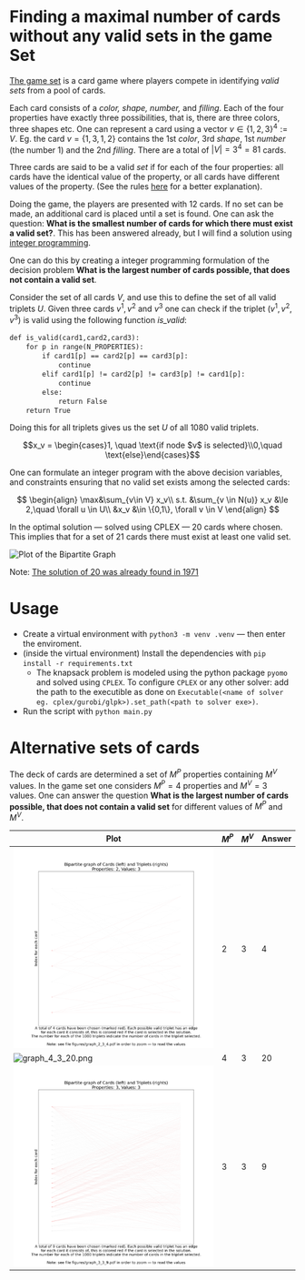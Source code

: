
# Finding a maximal number of cards without any valid sets in the game Set

[The game set](https://en.wikipedia.org/wiki/Set_(card_game)) is a card game where players compete in identifying *valid sets* from a pool of cards.

Each card consists of a *color, shape, number,* and *filling*. Each of the four properties have exactly three possibilities, that is, there are three colors, three shapes etc. One can represent a card using a vector $v \in \{1,2,3\}^4 := V$. Eg. the card $v= \{1,3,1,2\}$ contains the 1st *color*, 3rd *shape*, 1st *number* (the number 1) and the 2nd *filling*. There are a total of $|V|= 3^4 = 81$ cards.

Three cards are said to be a valid *set* if for each of the four properties: all cards have the identical value of the property, or all cards have different values of the property. (See the rules [here](https://en.wikipedia.org/wiki/Set_(card_game)) for a better explanation).

Doing the game, the players are presented with $12$ cards. If no set can be made, an additional card is placed until a set is found. One can ask the question: **What is the smallest number of cards for which there must exist a valid set?**. This has been answered already, but I will find a solution using [integer programming](https://en.wikipedia.org/wiki/Integer_programming).

One can do this by creating a integer programming formulation of the decision problem **What is the largest number of cards possible, that does not contain a valid set**.

Consider the set of all cards $V$, and use this to define the set of all valid triplets $U$. Given three cards $v^1, v^2$ and $v^3$ one can check if the triplet $(v^1,v^2,v^3)$ is valid using the following function *is_valid*:

```{python}
def is_valid(card1,card2,card3):
    for p in range(N_PROPERTIES):
        if card1[p] == card2[p] == card3[p]:
            continue
        elif card1[p] != card2[p] != card3[p] != card1[p]:
            continue
        else:
            return False
    return True
```

Doing this for all triplets gives us the set $U$ of all $1080$ valid triplets.

$$x_v = \begin{cases}1, \quad \text{if node $v$ is selected}\\0,\quad \text{else}\end{cases}$$

One can formulate an integer program with the above decision variables, and constraints ensuring that no valid set exists among the selected cards:

$$
\begin{align}
\max&\sum_{v\in V} x_v\\
s.t. &\sum_{v \in N(u)} x_v &\le 2,\quad \forall u \in U\\
&x_v &\in \{0,1\}, \forall v \in V
\end{align}
$$

In the optimal solution — solved using CPLEX — $20$ cards where chosen. This implies that for a set of $21$ cards there must exist at least one valid set. 

![Plot of the Bipartite Graph](figures/graph_4_3_20.png)



Note: [The solution of 20 was already found in 1971](https://en.wikipedia.org/wiki/Set_(card_game)#Basic_combinatorics_of_Set)


# Usage 

- Create a virtual environment with `python3 -m venv .venv` — then enter the enviroment.
- (inside the virtual environment) Install the dependencies with `pip install -r requirements.txt`
    - The knapsack problem is modeled using the python package `pyomo` and solved using `CPLEX`. To configure `CPLEX` or any other solver: add the path to the executible as done on  `Executable(<name of solver eg. cplex/gurobi/glpk>).set_path(<path to solver exe>)`.
- Run the script with `python main.py`



# Alternative sets of cards

The deck of cards are determined a set of $M^P$ properties containing $M^V$ values. In the game set one considers $M^P=4$ properties and $M^V=3$ values. One can answer the question **What is the largest number of cards possible, that does not contain a valid set** for different values of $M^P$ and $M^V$.





<!--TABLE START-->
|Plot|$M^P$|$M^V$|Answer|
|-|-|-|-|
|![graph_2_3_4.png](figures/graph_2_3_4.png)|2|3|4|
|![graph_4_3_20.png](figures/graph_4_3_20.png)|4|3|20|
|![graph_3_3_9.png](figures/graph_3_3_9.png)|3|3|9|
<!--TABLE END-->

